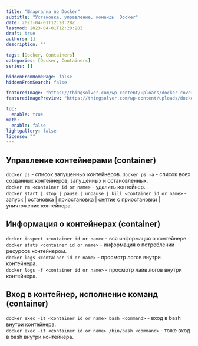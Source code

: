 ```yaml
---
title: "Шпаргалка по Docker"
subtitle: "Установка, управление, команды  Docker"
date: 2023-04-01T12:20:28Z
lastmod: 2023-04-01T12:20:28Z
draft: true
authors: []
description: ""

tags: [Docker, Containers]
categories: [Docker, Containers]
series: []

hiddenFromHomePage: false
hiddenFromSearch: false

featuredImage: "https://thingsolver.com/wp-content/uploads/docker-cover.png"
featuredImagePreview: "https://thingsolver.com/wp-content/uploads/docker-cover.png"

toc:
  enable: true
math:
  enable: false
lightgallery: false
license: ""
---
```


## Управление контейнерами (container)
`docker ps` - список запущенных контейнеров.
`docker ps -a` - список всех созданных контейнеров, запущенных и остановленных.  
`docker rm <container id or name>` - удалить контейнер.  
`docker start | stop | pause | unpause | kill <container id or name>` - запуск | остановка | приостановка | снятие с приостановки | уничтожение контейнера.

## Информация о контейнерах (container)
`docker inspect <container id or name>` - вся информация о контейнере.  
`docker stats <container id or name>` - информация о потреблении ресурсов контейнером.  
`docker logs <container id or name>` - просмотр логов внутри контейнера.  
`docker logs -f <container id or name>` - просмотр лайв логов внутри контейнера.  

## Вход в контейнер, исполнение команд (container)
`docker exec -it <container id or name> bash <command>` - вход в bash внутри контейнера.  
`docker exec -it <container id or name> /bin/bash <command>` - тоже вход в bash внутри контейнера.  
